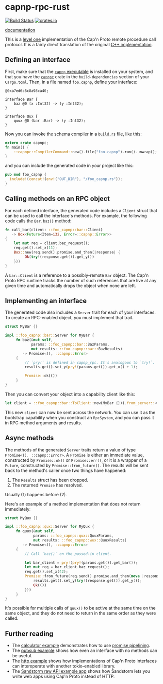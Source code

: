 # capnp-rpc-rust

[![Build Status](https://travis-ci.org/capnproto/capnp-rpc-rust.svg?branch=master)](https://travis-ci.org/capnproto/capnp-rpc-rust)
[![crates.io](http://meritbadge.herokuapp.com/capnp-rpc)](https://crates.io/crates/capnp-rpc)

[documentation](https://docs.capnproto-rust.org/capnp_rpc/)

This is a [level one](https://capnproto.org/rpc.html#protocol-features)
implementation of the Cap'n Proto remote procedure call protocol.
It is a fairly direct translation of the original
[C++ implementation](https://github.com/sandstorm-io/capnproto).

## Defining an interface

First, make sure that the
[`capnp` executable](https://capnproto.org/capnp-tool.html)
is installed on your system,
and that you have the [`capnpc`](https://crates.io/crates/capnpc) crate
in the `build-dependencies` section of your `Cargo.toml`.
Then, in a file named `foo.capnp`, define your interface:

```capnp
@0xa7ed6c5c8a98ca40;

interface Bar {
    baz @0 (x :Int32) -> (y :Int32);
}

interface Qux {
    quux @0 (bar :Bar) -> (y :Int32);
}
```

Now you can invoke the schema compiler in a
[`build.rs`](http://doc.crates.io/build-script.html) file, like this:

```rust
extern crate capnpc;
fn main() {
    ::capnpc::CompilerCommand::new().file("foo.capnp").run().unwrap();
}
```

and you can include the generated code in your project like this:

```rust
pub mod foo_capnp {
  include!(concat!(env!("OUT_DIR"), "/foo_capnp.rs"));
}
```

## Calling methods on an RPC object

For each defined interface, the generated code includes a `Client` struct
that can be used to call the interface's methods. For example, the following
code calls the `Bar.baz()` method:

```rust
fn call_bar(client: ::foo_capnp::bar::Client)
   -> Box<Future<Item=i32, Error=::capnp::Error>>
{
    let mut req = client.baz_request();
    req.get().set_x(11);
    Box::new(req.send().promise.and_then(|response| {
         Ok(try!(response.get()).get_y())
    }))
}
```

A `bar::Client` is a reference to a possibly-remote `Bar` object.
The Cap'n Proto RPC runtime tracks the number of such references
that are live at any given time and automatically drops the
object when none are left.

## Implementing an interface

The generated code also includes a `Server` trait for each of your interfaces.
To create an RPC-enabled object, you must implement that trait.

```rust
struct MyBar {}

impl ::foo_capnp::bar::Server for MyBar {
     fn baz(&mut self,
            params: ::foo_capnp::bar::BazParams,
            mut results: ::foo_capnp::bar::BazResults)
        -> Promise<(), ::capnp::Error>
     {
         // `pry!` is defined in capnp_rpc. It's analogous to `try!`.
         results.get().set_y(pry!(params.get()).get_x() + 1);

         Promise::ok(())
     }
}
```

Then you can convert your object into a capability client like this:

```rust
let client = ::foo_capnp::bar::ToClient::new(MyBar {})).from_server::<::capnp_rpc::Server>();
```

This new `client` can now be sent across the network.
You can use it as the bootstrap capability when you construct an `RpcSystem`,
and you can pass it in RPC method arguments and results.

## Async methods

The methods of the generated `Server` traits return
a value of type `Promise<(), ::capnp::Error>`.
A `Promise` is either an immediate value, constructed by `Promise::ok()` or
`Promise::err()`, or it is a wrapper of a `Future`, constructed by
`Promise::from_future()`.
The results will be sent back to the method's caller once two things have happened:

  1. The `Results` struct has been dropped.
  2. The returned `Promise` has resolved.

Usually (1) happens before (2).

Here's an example of a method implementation that does not return immediately:

```rust
struct MyQux {}

impl ::foo_capnp::qux::Server for MyQux {
     fn quux(&mut self,
             params: ::foo_capnp::qux::QuuxParams,
             mut results: ::foo_capnp::wux::QuuxResults)
        -> Promise<(), ::capnp::Error>
     {
         // Call `baz()` on the passed-in client.

         let bar_client = pry!(pry!(params.get()).get_bar());
         let mut req = bar_client.baz_request();
         req.get().set_x(42);
         Promise::from_future(req.send().promise.and_then(move |response| {
             results.get().set_y(try!(response.get()).get_y());
             Ok(())
         }))
     }
}
```

It's possible for multiple calls of `quux()` to be active at the same time
on the same object, and they do not need to return in the same order
as they were called.

## Further reading

  * The [calculator example](https://github.com/dwrensha/capnp-rpc-rust/tree/master/examples/calculator)
    demonstrates how to use [promise pipelining](https://capnproto.org/rpc.html#time-travel-promise-pipelining).
  * The [pubsub example](https://github.com/dwrensha/capnp-rpc-rust/tree/master/examples/pubsub)
    shows how even an interface with no methods can be useful.
  * The [http example](https://github.com/dwrensha/capnp-rpc-rust/tree/master/examples/http-requests)
    shows how implementations of Cap'n Proto interfaces can interoperate with another tokio-enabled library.
  * The [Sandstorm raw API example app](https://github.com/dwrensha/sandstorm-rawapi-example-rust)
    shows how Sandstorm lets you write web apps using Cap'n Proto instead of HTTP.

